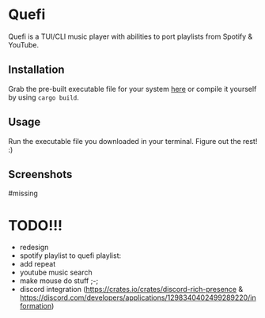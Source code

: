 # Quefi
Quefi is a TUI/CLI music player with abilities to port playlists from Spotify & YouTube.
## Installation
Grab the pre-built executable file for your system [here](https://github.com/nieboczek/quefi/releases/latest) or compile it yourself by using `cargo build`.
## Usage
Run the executable file you downloaded in your terminal.
Figure out the rest! :)
## Screenshots
#missing
# TODO!!!
- redesign
- spotify playlist to quefi playlist:
- add repeat
- youtube music search
- make mouse do stuff ;-;
- discord integration (https://crates.io/crates/discord-rich-presence & https://discord.com/developers/applications/1298340402499289220/information)
